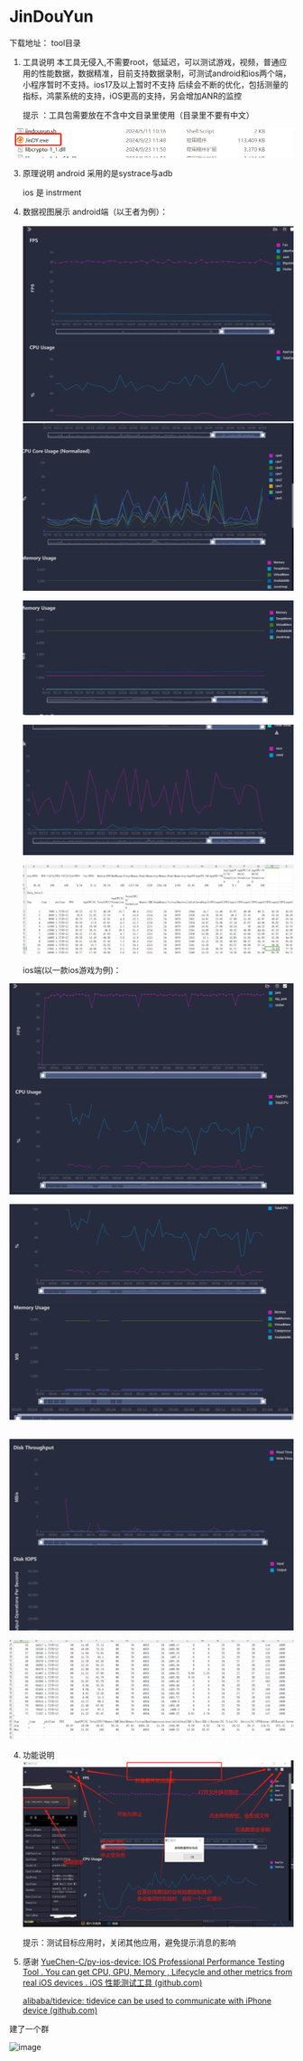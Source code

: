 # JinDouYun


下载地址：
tool目录



1. 工具说明
   本工具无侵入,不需要root，低延迟，可以测试游戏，视频，普通应用的性能数据，数据精准，目前支持数据录制，可测试android和ios两个端，小程序暂时不支持。ios17及以上暂时不支持
 后续会不断的优化，包括测量的指标，鸿蒙系统的支持，iOS更高的支持，另会增加ANR的监控
   
   

   提示 ：工具包需要放在不含中文目录里使用（目录里不要有中文）

![d271ae5e-c85b-48d6-82aa-0a6c7f409e29](https://github.com/QiangZL95/JinDouYun/blob/main/images/d271ae5e-c85b-48d6-82aa-0a6c7f409e29.png)



3. 原理说明
   android 采用的是systrace与adb


   ios 是 instrment

5. 数据视图展示
   android端（以王者为例）：
   
   

   ![5e92f7e8-8062-4825-8e3b-be6549716438](https://github.com/QiangZL95/JinDouYun/blob/main/images/5e92f7e8-8062-4825-8e3b-be6549716438.png)
    ![loading-ag-145](https://github.com/QiangZL95/JinDouYun/blob/main/images/2cba49f9-51fb-407f-a309-1a727470d00c.png)

   ![loading-ag-147](https://github.com/QiangZL95/JinDouYun/blob/main/images/47e98ace-69fc-4874-b75d-9a971d80f7f6.png)

   ![loading-ag-149](https://github.com/QiangZL95/JinDouYun/blob/main/images/0a88301f-b9ea-4df6-b16b-5d65f9e3cf3d.png)

   ![loading-ag-151](https://github.com/QiangZL95/JinDouYun/blob/main/images/7916f935-f7a0-49af-ae1d-5db2e8ebcfbf.png)





   ios端(以一款ios游戏为例)：

![loading-ag-153](https://github.com/QiangZL95/JinDouYun/blob/main/images/7b2bd50a-8ab1-4db0-9150-b3af91f646df.png)



![loading-ag-155](https://github.com/QiangZL95/JinDouYun/blob/main/images/689b24a9-3152-4fe1-9365-dc915b0d9574.png)

        ![loading-ag-157](https://github.com/QiangZL95/JinDouYun/blob/main/images/7b5beb10-d51b-4fd3-86bf-879040f09419.png)

![loading-ag-159](https://github.com/QiangZL95/JinDouYun/blob/main/images/3b1a0d82-12fb-434c-8147-2bba13deb22b.png)

4. 功能说明
      ![39c10ed6-4597-4df4-b713-b09e46c80cb0](https://github.com/QiangZL95/JinDouYun/blob/main/images/39c10ed6-4597-4df4-b713-b09e46c80cb0.png)
   
   

   提示：测试目标应用时，关闭其他应用，避免提示消息的影响



6. 感谢
   [YueChen-C/py-ios-device: IOS Professional Performance Testing Tool . You can get CPU, GPU, Memory , Lifecycle and other metrics from real iOS devices . iOS 性能测试工具 (github.com)](https://github.com/YueChen-C/py-ios-device)


   [alibaba/tidevice: tidevice can be used to communicate with iPhone device (github.com)](https://github.com/alibaba/tidevice)



建了一个群





![image](https://github.com/user-attachments/assets/18bbc034-58bf-40ec-8458-f6e7e31628c2)

